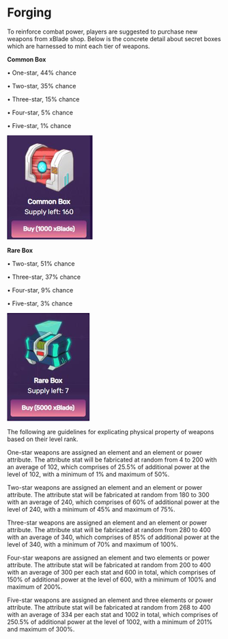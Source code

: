 # Forging

To reinforce combat power, players are suggested to purchase new weapons from xBlade shop. Below is the concrete detail about secret boxes which are harnessed to mint each tier of weapons.

**Common Box**

• One-star, 44% chance

• Two-star, 35% chance

• Three-star, 15% chance

• Four-star, 5% chance

• Five-star, 1% chance

![](../../.gitbook/assets/20.jpg)

**Rare Box**

• Two-star, 51% chance

• Three-star, 37% chance

• Four-star, 9% chance

• Five-star, 3% chance

![](../../.gitbook/assets/21.jpg)

The following are guidelines for explicating physical property of weapons based on their level rank.

One-star weapons are assigned an element and an element or power attribute. The attribute stat will be fabricated at random from 4 to 200 with an average of 102, which comprises of 25.5% of additional power at the level of 102, with a minimum of 1% and maximum of 50%.

Two-star weapons are assigned an element and an element or power attribute. The attribute stat will be fabricated at random from 180 to 300 with an average of 240, which comprises of 60% of additional power at the level of 240, with a minimum of 45% and maximum of 75%.

Three-star weapons are assigned an element and an element or power attribute. The attribute stat will be fabricated at random from 280 to 400 with an average of 340, which comprises of 85% of additional power at the level of 340, with a minimum of 70% and maximum of 100%.

Four-star weapons are assigned an element and two elements or power attribute. The attribute stat will be fabricated at random from 200 to 400 with an average of 300 per each stat and 600 in total, which comprises of 150% of additional power at the level of 600, with a minimum of 100% and maximum of 200%.

Five-star weapons are assigned an element and three elements or power attribute. The attribute stat will be fabricated at random from 268 to 400 with an average of 334 per each stat and 1002 in total, which comprises of 250.5% of additional power at the level of 1002, with a minimum of 201% and maximum of 300%.

